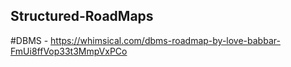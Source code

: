 ## Structured-RoadMaps
#DBMS - https://whimsical.com/dbms-roadmap-by-love-babbar-FmUi8ffVop33t3MmpVxPCo
